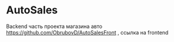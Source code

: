 # AutoSales
Backend часть проекта магазина авто
https://github.com/ObrubovD/AutoSalesFront , ссылка на frontend 
